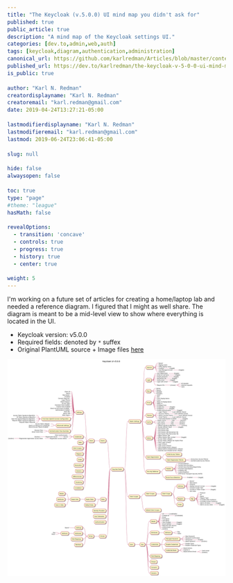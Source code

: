 ```yaml
---
title: "The Keycloak (v.5.0.0) UI mind map you didn't ask for"
published: true
public_article: true
description: "A mind map of the Keycloak settings UI."
categories: [dev.to,admin,web,auth]
tags: [keycloak,diagram,authentication,administration]
canonical_url: https://github.com/karlredman/Articles/blob/master/content/dev.to/keycloakV5_ui_mindmap/index.md
published_url: https://dev.to/karlredman/the-keycloak-v-5-0-0-ui-mind-map-you-didn-t-ask-for-15a7
is_public: true

author: "Karl N. Redman"
creatordisplayname: "Karl N. Redman"
creatoremail: "karl.redman@gmail.com"
date: 2019-04-24T13:27:21-05:00

lastmodifierdisplayname: "Karl N. Redman"
lastmodifieremail: "karl.redman@gmail.com"
lastmod: 2019-06-24T23:06:41-05:00

slug: null

hide: false
alwaysopen: false

toc: true
type: "page"
#theme: "league"
hasMath: false

revealOptions:
  - transition: 'concave'
  - controls: true
  - progress: true
  - history: true
  - center: true

weight: 5
---
```


I'm working on a future set of articles for creating a home/laptop lab and needed a reference diagram. I figured that I might as well share. The diagram is meant to be a mid-level view to show where everything is located in the UI.

* Keycloak version: v5.0.0
* Required fields: denoted by `*` suffex
* Original PlantUML source + Image files [here](https://github.com/karlredman/Articles/tree/master/content/dev.to/keycloakV5_ui_mindmap)

[![Keycloak v5.0.0 UI mind map](https://raw.githubusercontent.com/karlredman/Articles/master/content/dev.to/keycloakV5_ui_mindmap/Keycloak-UI-v5.0.0.png)](https://raw.githubusercontent.com/karlredman/Articles/master/content/dev.to/keycloakV5_ui_mindmap/Keycloak-UI-v5.0.0.png)